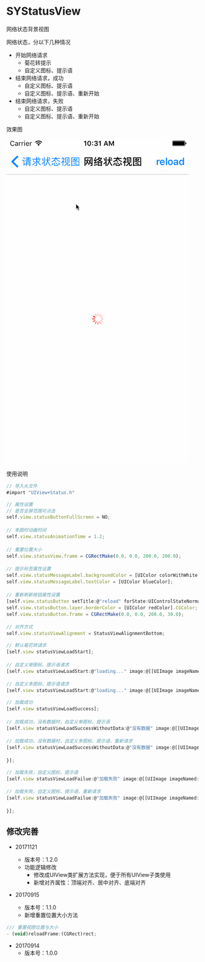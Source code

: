 # SYStatusView
网络状态背景视图

网络状态，分以下几种情况
* 开始网络请求
  * 菊花转提示
  * 自定义图标、提示语
* 结束网络请求，成功
  * 自定义图标、提示语
  * 自定义图标、提示语、重新开始
* 结束网络请求，失败
  * 自定义图标、提示语
  * 自定义图标、提示语、重新开始


效果图

![image](./image.gif)

使用说明
~~~ javascript
// 导入头文件
#import "UIView+Status.h"
~~~ 

~~~ javascript
// 属性设置
// 是否全屏范围可点击
self.view.statusButtonFullScreen = NO;

// 多图时动画时间
self.view.statusAnimationTime = 1.2;

// 重置位置大小
self.view.statusView.frame = CGRectMake(0.0, 0.0, 200.0, 200.0);

// 提示标签属性设置
self.view.statusMessageLabel.backgroundColor = [UIColor colorWithWhite:0.5 alpha:0.1];
self.view.statusMessageLabel.textColor = [UIColor blueColor];

// 重新刷新按钮属性设置
[self.view.statusButton setTitle:@"reload" forState:UIControlStateNormal];
self.view.statusButton.layer.borderColor = [UIColor redColor].CGColor;
self.view.statusButton.frame = CGRectMake(0.0, 0.0, 200.0, 30.0);

// 对齐方式
self.view.statusViewAlignment = StatusViewAlignmentBottom;
~~~ 

~~~ javascript
// 默认菊花转请求
[self.view statusViewLoadStart];

// 自定义单图标、提示语请求
[self.view statusViewLoadStart:@"loading..." image:@[[UIImage imageNamed:@"status_Success"]]];

// 自定义多图标、提示语请求
[self.view statusViewLoadStart:@"loading..." image:@[[UIImage imageNamed:@"status_Success"], [UIImage imageNamed:@"status_failure"], [UIImage imageNamed:@"status_NetworkWrong"]]];
~~~ 

~~~ javascript
// 加载成功
[self.view statusViewLoadSuccess];

// 加载成功，没有数据时，自定义单图标、提示语
[self.view statusViewLoadSuccessWithoutData:@"没有数据" image:@[[UIImage imageNamed:@"lock_normal"]]];

// 加载成功，没有数据时，自定义多图标、提示语、重新请求
[self.view statusViewLoadSuccessWithoutData:@"没有数据" image:@[[UIImage imageNamed:@"lock_normal"], [UIImage imageNamed:@"lock_right"], [UIImage imageNamed:@"lock_wrong"]] click:^{

}];
~~~ 

~~~ javascript
// 加载失败，自定义图标、提示语
[self.view statusViewLoadFailue:@"加载失败" image:@[[UIImage imageNamed:@"lock_normal"]]];

// 加载失败，自定义图标、提示语、重新请求
[self.view statusViewLoadFailue:@"加载失败" image:@[[UIImage imageNamed:@"lock_normal"], [UIImage imageNamed:@"lock_right"], [UIImage imageNamed:@"lock_wrong"]] click:^{

}];
~~~


## 修改完善
* 20171121
  * 版本号：1.2.0
  * 功能逻辑修改
    * 修改成UIView类扩展方法实现，便于所有UIView子类使用
    * 新增对齐属性：顶端对齐、居中对齐、底端对齐

* 20170915
  * 版本号：1.1.0
  * 新增重置位置大小方法

~~~ javascript
/// 重置视图位置与大小
- (void)reloadFrame:(CGRect)rect;
~~~

* 20170914
  * 版本号：1.0.0
  

